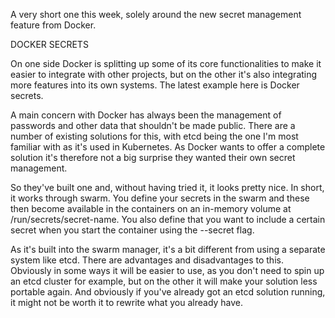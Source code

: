 A very short one this week, solely around the new secret management feature from Docker.



DOCKER SECRETS


On one side Docker is splitting up some of its core functionalities to make it easier to integrate with other projects, but on the other it's also integrating more features into its own systems. The latest example here is Docker secrets.

A main concern with Docker has always been the management of passwords and other data that shouldn't be made public. There are a number of existing solutions for this, with etcd being the one I'm most familiar with as it's used in Kubernetes. As Docker wants to offer a complete solution it's therefore not a big surprise they wanted their own secret management.

So they've built one and, without having tried it, it looks pretty nice. In short, it works through swarm. You define your secrets in the swarm and these then become available in the containers on an in-memory volume at /run/secrets/secret-name. You also define that you want to include a certain secret when you start the container using the --secret flag.

As it's built into the swarm manager, it's a bit different from using a separate system like etcd. There are advantages and disadvantages to this. Obviously in some ways it will be easier to use, as you don't need to spin up an etcd cluster for example, but on the other it will make your solution less portable again. And obviously if you've already got an etcd solution running, it might not be worth it to rewrite what you already have.

